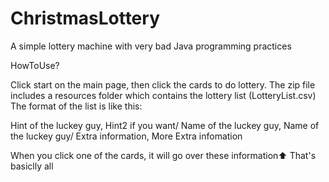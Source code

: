 # ChristmasLottery
A simple lottery machine with very bad Java programming practices

HowToUse?

Click start on the main page, then click the cards to do lottery.
The zip file includes a resources folder which contains the lottery list (LotteryList.csv)
The format of the list is like this:

Hint of the luckey guy, Hint2 if you want/ Name of the luckey guy, Name of the luckey guy/ Extra information, More Extra infomation

When you click one of the cards, it will go over these information⬆️
That's basiclly all
